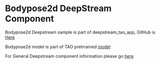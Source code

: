 # Bodypose2d DeepStream Component

Bodypose2d Deepstream sample is part of deepstream_tao_app, GitHub is [Here](https://github.com/NVIDIA-AI-IOT/deepstream_tao_apps/tree/master/apps/tao_others/deepstream-bodypose2d-app)

Bodypose2d model is part of TAO pretrrained [model](https://catalog.ngc.nvidia.com/orgs/nvidia/teams/tao/models/bodyposenet)

For General Deepstream component information please go [here](../README.md)